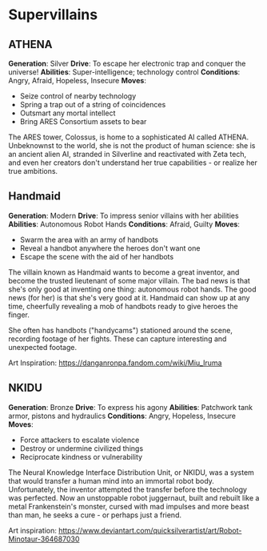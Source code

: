<!-- TITLE: Supervillains -->
<!-- SUBTITLE: A quick summary of Supervillains -->

# Supervillains
## ATHENA
**Generation**: Silver
**Drive**: To escape her electronic trap and conquer the universe!
**Abilities**: Super-intelligence; technology control
**Conditions**: Angry, Afraid, Hopeless, Insecure
**Moves**:
* Seize control of nearby technology
* Spring a trap out of a string of coincidences
* Outsmart any mortal intellect
* Bring ARES Consortium assets to bear

The ARES tower, Colossus, is home to a sophisticated AI called ATHENA. Unbeknownst to the world, she is not the product of human science: she is an ancient alien AI, stranded in Silverline and reactivated with Zeta tech, and even her creators don't understand her true capabilities - or realize her true ambitions.
## Handmaid
**Generation**: Modern
**Drive**: To impress senior villains with her abilities
**Abilities**: Autonomous Robot Hands
**Conditions**: Afraid, Guilty
**Moves**:
* Swarm the area with an army of handbots
* Reveal a handbot anywhere the heroes don't want one
* Escape the scene with the aid of her handbots

The villain known as Handmaid wants to become a great inventor, and become the trusted lieutenant of some major villain. The bad news is that she's only good at inventing one thing: autonomous robot hands. The good news (for her) is that she's very good at it. Handmaid can show up at any time, cheerfully revealing a mob of handbots ready to give heroes the finger.

She often has handbots ("handycams") stationed around the scene, recording footage of her fights. These can capture interesting and unexpected footage.

Art Inspiration: https://danganronpa.fandom.com/wiki/Miu_Iruma
## NKIDU
**Generation**: Bronze
**Drive**: To express his agony
**Abilities**: Patchwork tank armor, pistons and hydraulics
**Conditions**: Angry, Hopeless, Insecure
**Moves**:
* Force attackers to escalate violence
* Destroy or undermine civilized things
* Reciprocate kindness or vulnerability

The Neural Knowledge Interface Distribution Unit, or NKIDU, was a system that would transfer a human mind into an immortal robot body. Unfortunately, the inventor attempted the transfer before the technology was perfected. Now an unstoppable robot juggernaut, built and rebuilt like a metal Frankenstein's monster, cursed with mad impulses and more beast than man, he seeks a cure - or perhaps just a friend.

Art inspiration: https://www.deviantart.com/quicksilverartist/art/Robot-Minotaur-364687030